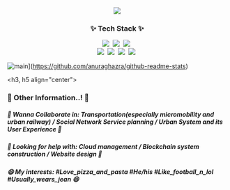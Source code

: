 <div align="center">
  <img src=https://capsule-render.vercel.app/api?type=rounded&color=timeGradient&text=🚅%20SafeCap's%20Git%20Laboratory%20🚀&fontSize=40&animation=twinkling&fontAlignY=45&fontAlign=50&height=180&desc=Welcome%20to%20the%20World%20of%20Safetyhat%20Lee&descAlignY=65 />
</div>

<h3 align="center">✨ Tech Stack ✨</h3>
<div align="center">
  <img src="https://img.shields.io/badge/python-3670A0.svg?style=for-the-badge&logo=python&logoColor=ffdd54" />&nbsp
  <img src="https://img.shields.io/badge/java-D6905A.svg?style=for-the-badge&logo=javascript&logoColor=20232a" />&nbsp
  <img src="https://img.shields.io/badge/R-B0A9A5.svg?style=for-the-badge&logo=R&logoColor=276DC3" />&nbsp
  <br>
  <img src="https://img.shields.io/badge/html5-2F4858.svg?style=for-the-badge&logo=html5&logoColor=E34F26" />&nbsp
  <img src="https://img.shields.io/badge/css3-F9F871.svg?style=for-the-badge&logo=css3&logoColor=1572B6" />&nbsp
  <img src="https://img.shields.io/badge/kotlin-F9EAFF.svg?style=for-the-badge&logo=kotlin&logoColor=7F52FF" />&nbsp
  <img src="https://img.shields.io/badge/matlab-11557c.svg?style=for-the-badge&logo=matlab&logoColor=white" />&nbsp
</div>

![main](https://github-readme-stats.vercel.app/api?username=anuraghazra)](https://github.com/anuraghazra/github-readme-stats)

<h3, h5 align="center">
<h3>📢 Other Information..! 📢</h3>
<h5>👯 Wanna Collaborate in: Transportation(especially micromobility and urban railway) / Social Network Service planning / Urban System and its User Experience 👯</h5>
<h5>🤔 Looking for help with: Cloud management / Blockchain system construction / Website design 🤔</h5>
<h5>😄 My interests: #Love_pizza_and_pasta #He/his #Like_football_n_lol #Usually_wears_jean 😄</h5>
